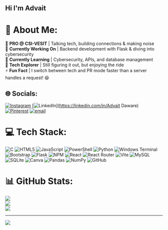 ## Hi I'm Advait

# 💫 About Me:
📢 **PRO @ CSI-VESIT** | Talking tech, building connections & making noise  <br>🔭 **Currently Working On** | Backend development with Flask & diving into cybersecurity  <br>🌱 **Currently Learning** | Cybersecurity, APIs, and database management  <br>🚀 **Tech Explorer** | Still figuring it out, but enjoying the ride  <br>⚡ **Fun Fact** | I switch between tech and PR mode faster than a server handles a request! 😆


## 🌐 Socials:
[![Instagram](https://img.shields.io/badge/Instagram-%23E4405F.svg?logo=Instagram&logoColor=white)](https://instagram.com/advait_daware) [![LinkedIn](https://img.shields.io/badge/LinkedIn-%230077B5.svg?logo=linkedin&logoColor=white)](https://linkedin.com/in/Advait Daware) [![Pinterest](https://img.shields.io/badge/Pinterest-%23E60023.svg?logo=Pinterest&logoColor=white)](https://pinterest.com/gri9nerd) [![email](https://img.shields.io/badge/Email-D14836?logo=gmail&logoColor=white)](mailto:advaitdawarexe04@gmail.com) 

# 💻 Tech Stack:
![C](https://img.shields.io/badge/c-%2300599C.svg?style=for-the-badge&logo=c&logoColor=white) ![HTML5](https://img.shields.io/badge/html5-%23E34F26.svg?style=for-the-badge&logo=html5&logoColor=white) ![JavaScript](https://img.shields.io/badge/javascript-%23323330.svg?style=for-the-badge&logo=javascript&logoColor=%23F7DF1E) ![PowerShell](https://img.shields.io/badge/PowerShell-%235391FE.svg?style=for-the-badge&logo=powershell&logoColor=white) ![Python](https://img.shields.io/badge/python-3670A0?style=for-the-badge&logo=python&logoColor=ffdd54) ![Windows Terminal](https://img.shields.io/badge/Windows%20Terminal-%234D4D4D.svg?style=for-the-badge&logo=windows-terminal&logoColor=white) ![Bootstrap](https://img.shields.io/badge/bootstrap-%238511FA.svg?style=for-the-badge&logo=bootstrap&logoColor=white) ![Flask](https://img.shields.io/badge/flask-%23000.svg?style=for-the-badge&logo=flask&logoColor=white) ![NPM](https://img.shields.io/badge/NPM-%23CB3837.svg?style=for-the-badge&logo=npm&logoColor=white) ![React](https://img.shields.io/badge/react-%2320232a.svg?style=for-the-badge&logo=react&logoColor=%2361DAFB) ![React Router](https://img.shields.io/badge/React_Router-CA4245?style=for-the-badge&logo=react-router&logoColor=white) ![Vite](https://img.shields.io/badge/vite-%23646CFF.svg?style=for-the-badge&logo=vite&logoColor=white) ![MySQL](https://img.shields.io/badge/mysql-4479A1.svg?style=for-the-badge&logo=mysql&logoColor=white) ![SQLite](https://img.shields.io/badge/sqlite-%2307405e.svg?style=for-the-badge&logo=sqlite&logoColor=white) ![Canva](https://img.shields.io/badge/Canva-%2300C4CC.svg?style=for-the-badge&logo=Canva&logoColor=white) ![Pandas](https://img.shields.io/badge/pandas-%23150458.svg?style=for-the-badge&logo=pandas&logoColor=white) ![NumPy](https://img.shields.io/badge/numpy-%23013243.svg?style=for-the-badge&logo=numpy&logoColor=white) ![GitHub](https://img.shields.io/badge/github-%23121011.svg?style=for-the-badge&logo=github&logoColor=white)
# 📊 GitHub Stats:
![](https://github-readme-stats.vercel.app/api?username=Gri9Nerd&theme=dark&hide_border=true&include_all_commits=false&count_private=false)<br/>
![](https://nirzak-streak-stats.vercel.app/?user=Gri9Nerd&theme=dark&hide_border=true)<br/>
![](https://github-readme-stats.vercel.app/api/top-langs/?username=Gri9Nerd&theme=dark&hide_border=true&include_all_commits=false&count_private=false&layout=compact)

---
[![](https://visitcount.itsvg.in/api?id=Gri9Nerd&icon=0&color=0)](https://visitcount.itsvg.in)

<!-- Proudly created with GPRM ( https://gprm.itsvg.in ) -->

